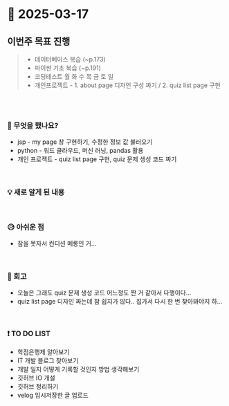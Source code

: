 # 📅 2025-03-17

## 이번주 목표 진행
>- 데이터베이스 복습 (~p.173)
>- 파이썬 기초 복습 (~p.191)
>- 코딩테스트 월 화 수 목 금 토 일
>- 개인프로젝트 - 1. about page 디자인 구성 짜기 / 2. quiz list page 구현

<br><br>

### 👀 무엇을 했나요?
- jsp - my page 창 구현하기, 수정한 정보 값 불러오기
- python - 워드 클라우드, 머신 러닝, pandas 활용
- 개인 프로젝트 - quiz list page 구현, quiz 문제 생성 코드 짜기
  
<br>

### 💡 새로 알게 된 내용

<br>

### 😥 아쉬운 점
- 잠을 못자서 컨디션 메롱인 거...
  
<br>

### 💬 회고
- 오늘은 그래도 quiz 문제 생성 코드 어느정도 짠 거 같아서 다행이다...
- quiz list page 디자인 짜는데 참 쉽지가 않다.. 집가서 다시 한 번 찾아봐야지 하...

<br>

### ❗ TO DO LIST
- 학점은행제 알아보기
- IT 개발 블로그 찾아보기
- 개발 일지 어떻게 기록할 것인지 방법 생각해보기
- 깃허브 IO 개설
- 깃허브 정리하기
- velog 임시저장한 글 업로드
